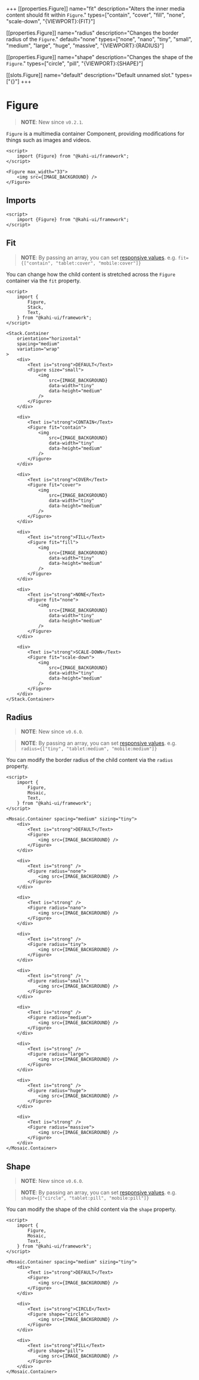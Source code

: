 +++
[[properties.Figure]]
name="fit"
description="Alters the inner media content should fit within `Figure`."
types=["contain", "cover", "fill", "none", "scale-down", "{VIEWPORT}:{FIT}"]

[[properties.Figure]]
name="radius"
description="Changes the border radius of the `Figure`."
default="none"
types=["none", "nano", "tiny", "small", "medium", "large", "huge", "massive", "{VIEWPORT}:{RADIUS}"]

[[properties.Figure]]
name="shape"
description="Changes the shape of the `Figure`."
types=["circle", "pill", "{VIEWPORT}:{SHAPE}"]

[[slots.Figure]]
name="default"
description="Default unnamed slot."
types=["{}"]
+++

# Figure

> **NOTE**: New since `v0.2.1`.

`Figure` is a multimedia container Component, providing modifications for things such as images and videos.

```svelte {title="Figure Preview" mode="repl"}
<script>
    import {Figure} from "@kahi-ui/framework";
</script>

<Figure max_width="33">
    <img src={IMAGE_BACKGROUND} />
</Figure>
```

## Imports

```svelte {title="Figure Imports"}
<script>
    import {Figure} from "@kahi-ui/framework";
</script>
```

## Fit

> **NOTE**: By passing an array, you can set [responsive values](../framework/responsitivity.md). e.g. `fit={["contain", "tablet:cover", "mobile:cover"]}`

You can change how the child content is stretched across the `Figure` container via the `fit` property.

```svelte {title="Figure Fit" mode="repl"}
<script>
    import {
        Figure,
        Stack,
        Text,
    } from "@kahi-ui/framework";
</script>

<Stack.Container
    orientation="horizontal"
    spacing="medium"
    variation="wrap"
>
    <div>
        <Text is="strong">DEFAULT</Text>
        <Figure size="small">
            <img
                src={IMAGE_BACKGROUND}
                data-width="tiny"
                data-height="medium"
            />
        </Figure>
    </div>

    <div>
        <Text is="strong">CONTAIN</Text>
        <Figure fit="contain">
            <img
                src={IMAGE_BACKGROUND}
                data-width="tiny"
                data-height="medium"
            />
        </Figure>
    </div>

    <div>
        <Text is="strong">COVER</Text>
        <Figure fit="cover">
            <img
                src={IMAGE_BACKGROUND}
                data-width="tiny"
                data-height="medium"
            />
        </Figure>
    </div>

    <div>
        <Text is="strong">FILL</Text>
        <Figure fit="fill">
            <img
                src={IMAGE_BACKGROUND}
                data-width="tiny"
                data-height="medium"
            />
        </Figure>
    </div>

    <div>
        <Text is="strong">NONE</Text>
        <Figure fit="none">
            <img
                src={IMAGE_BACKGROUND}
                data-width="tiny"
                data-height="medium"
            />
        </Figure>
    </div>

    <div>
        <Text is="strong">SCALE-DOWN</Text>
        <Figure fit="scale-down">
            <img
                src={IMAGE_BACKGROUND}
                data-width="tiny"
                data-height="medium"
            />
        </Figure>
    </div>
</Stack.Container>
```

## Radius

> **NOTE**: New since `v0.6.0`.

> **NOTE**: By passing an array, you can set [responsive values](../framework/responsitivity.md). e.g. `radius={["tiny", "tablet:medium", "mobile:medium"]}`

You can modify the border radius of the child content via the `radius` property.

```svelte {title="Figure Radius" mode="repl"}
<script>
    import {
        Figure,
        Mosaic,
        Text,
    } from "@kahi-ui/framework";
</script>

<Mosaic.Container spacing="medium" sizing="tiny">
    <div>
        <Text is="strong">DEFAULT</Text>
        <Figure>
            <img src={IMAGE_BACKGROUND} />
        </Figure>
    </div>

    <div>
        <Text is="strong" />
        <Figure radius="none">
            <img src={IMAGE_BACKGROUND} />
        </Figure>
    </div>

    <div>
        <Text is="strong" />
        <Figure radius="nano">
            <img src={IMAGE_BACKGROUND} />
        </Figure>
    </div>

    <div>
        <Text is="strong" />
        <Figure radius="tiny">
            <img src={IMAGE_BACKGROUND} />
        </Figure>
    </div>

    <div>
        <Text is="strong" />
        <Figure radius="small">
            <img src={IMAGE_BACKGROUND} />
        </Figure>
    </div>

    <div>
        <Text is="strong" />
        <Figure radius="medium">
            <img src={IMAGE_BACKGROUND} />
        </Figure>
    </div>

    <div>
        <Text is="strong" />
        <Figure radius="large">
            <img src={IMAGE_BACKGROUND} />
        </Figure>
    </div>

    <div>
        <Text is="strong" />
        <Figure radius="huge">
            <img src={IMAGE_BACKGROUND} />
        </Figure>
    </div>

    <div>
        <Text is="strong" />
        <Figure radius="massive">
            <img src={IMAGE_BACKGROUND} />
        </Figure>
    </div>
</Mosaic.Container>
```

## Shape

> **NOTE**: New since `v0.6.0`.

> **NOTE**: By passing an array, you can set [responsive values](../framework/responsitivity.md). e.g. `shape={["circle", "tablet:pill", "mobile:pill"]}`

You can modify the shape of the child content via the `shape` property.

```svelte {title="Figure Shape" mode="repl"}
<script>
    import {
        Figure,
        Mosaic,
        Text,
    } from "@kahi-ui/framework";
</script>

<Mosaic.Container spacing="medium" sizing="tiny">
    <div>
        <Text is="strong">DEFAULT</Text>
        <Figure>
            <img src={IMAGE_BACKGROUND} />
        </Figure>
    </div>

    <div>
        <Text is="strong">CIRCLE</Text>
        <Figure shape="circle">
            <img src={IMAGE_BACKGROUND} />
        </Figure>
    </div>

    <div>
        <Text is="strong">PILL</Text>
        <Figure shape="pill">
            <img src={IMAGE_BACKGROUND} />
        </Figure>
    </div>
</Mosaic.Container>
```
